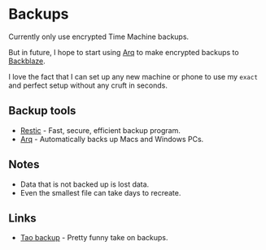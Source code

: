 # Backups
Currently only use encrypted Time Machine backups.

But in future, I hope to start using [Arq](https://www.arqbackup.com) to make encrypted backups to [Backblaze](https://www.backblaze.com/).

I love the fact that I can set up any new machine or phone to use my `exact` and perfect setup without any cruft in seconds.

## Backup tools
- [Restic](https://github.com/restic/restic) - Fast, secure, efficient backup program.
- [Arq](https://www.arqbackup.com/) - Automatically backs up Macs and Windows PCs.

## Notes
- Data that is not backed up is lost data.
- Even the smallest file can take days to recreate.

## Links
- [Tao backup](http://taobackup.com/) - Pretty funny take on backups.